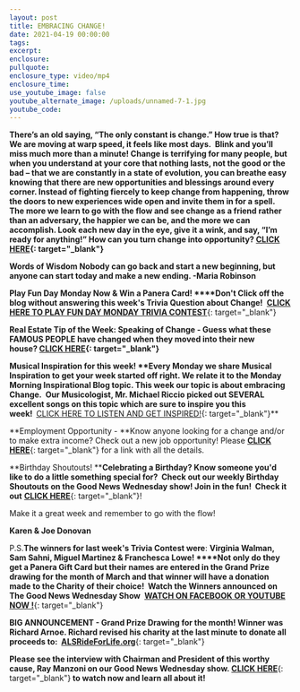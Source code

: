 ```yaml
---
layout: post
title: EMBRACING CHANGE!
date: 2021-04-19 00:00:00
tags:
excerpt:
enclosure:
pullquote:
enclosure_type: video/mp4
enclosure_time:
use_youtube_image: false
youtube_alternate_image: /uploads/unnamed-7-1.jpg
youtube_code:
---
```

**There’s an old saying, “The only constant is change.” How true is that?&nbsp; We are moving at warp speed, it feels like most days.&nbsp; Blink and you’ll miss much more than a minute\! Change is terrifying for many people, but when you understand at your core that nothing lasts, not the good or the bad – that we are constantly in a state of evolution, you can breathe easy knowing that there are new opportunities and blessings around every corner. Instead of fighting fiercely to keep change from happening, throw the doors to new experiences wide open and invite them in for a spell. The more we learn to go with the flow and see change as a friend rather than an adversary, the happier we can be, and the more we can accomplish. Look each new day in the eye, give it a wink, and say, “I’m ready for anything\!” How can you turn change into opportunity?&nbsp;[CLICK HERE](https://t.e2ma.net/click/sfgche/sbltq1c/cri1dn){: target="_blank"}**

**Words of Wisdom Nobody can go back and start a new beginning, but anyone can start today and make a new ending. -Maria Robinson**

**Play Fun Day Monday Now & Win a Panera Card\!&nbsp;****Don't Click off the blog without answering this week's Trivia Question about Change\!&nbsp;**&nbsp;[**CLICK HERE TO PLAY FUN DAY MONDAY TRIVIA CONTEST**](https://t.e2ma.net/click/sfgche/sbltq1c/sjj1dn){: target="_blank"}

**Real Estate Tip of the Week: Speaking of Change - Guess what these FAMOUS PEOPLE have changed when they moved into their new house?&nbsp;[CLICK HERE](https://t.e2ma.net/click/sfgche/sbltq1c/8bk1dn){: target="_blank"}**

**Musical Inspiration for this week\!&nbsp;****Every Monday we share Musical Inspiration to get your week started off right. We relate it to the Monday Morning Inspirational Blog topic. This week our topic is about embracing Change.&nbsp; Our Musicologist, Mr. Michael Riccio picked out SEVERAL excellent songs on this topic which are**&nbsp;**sure to inspire you this week\!**&nbsp;&nbsp;**[CLICK HERE TO LISTEN AND GET INSPIRED\!](https://t.e2ma.net/click/sfgche/sbltq1c/o4k1dn){: target="_blank"}**

**Employment Opportunity -&nbsp;**Know anyone looking for a change and/or to make extra income? Check out a new job opportunity\! Please&nbsp;[**CLICK HERE**](https://t.e2ma.net/click/sfgche/sbltq1c/4wl1dn){: target="_blank"}&nbsp;for a link with all the details.

**Birthday Shoutouts\!&nbsp;****Celebrating a Birthday? Know someone you'd like to do a little something special for?&nbsp; Check out our weekly Birthday Shoutouts on the Good News Wednesday show\! Join in the fun\!&nbsp; Check it out**&nbsp;[**CLICK HERE**](https://t.e2ma.net/click/sfgche/sbltq1c/kpm1dn){: target="_blank"}\!

Make it a great week and remember to go with the flow\!

**Karen & Joe Donovan**

P.S.**The winners for last week's Trivia Contest were**\:&nbsp;**Virginia Walman, Sam Sahni, Miguel Martinez & Franchesca Lowe\!&nbsp;****Not only do they get a Panera Gift Card but their names are entered in the Grand Prize drawing for the month of March and that winner will have a donation made to the Charity of their choice\! &nbsp;Watch the Winners announced on The Good News Wednesday Show&nbsp;**&nbsp;[**WATCH ON FACEBOOK OR YOUTUBE NOW \!**](https://t.e2ma.net/click/sfgche/sbltq1c/gao1dn){: target="_blank"}

**BIG ANNOUNCEMENT - Grand Prize Drawing for the month\! Winner was Richard Arnoe. Richard revised his charity at the last minute to donate all proceeds to: &nbsp;**[**ALSRideForLife.org**](https://t.e2ma.net/click/sfgche/sbltq1c/w2o1dn){: target="_blank"}

**Please see the interview with Chairman and President of this worthy cause, Ray Manzoni on our Good News Wednesday show.&nbsp;**[**CLICK HERE**](https://t.e2ma.net/click/sfgche/sbltq1c/cvp1dn){: target="_blank"}**&nbsp;to watch now and learn all about it\!**
